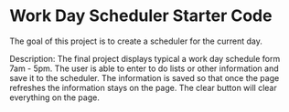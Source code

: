 # Work Day Scheduler Starter Code
The goal of this project is to create a scheduler for the current day.

Description:
The final project displays typical a work day schedule form 7am - 5pm. 
The user is able to enter to do lists or other information and save it to the scheduler. 
The information is saved so that once the page refreshes the information stays on the page. 
The clear button will clear everything on the page. 


